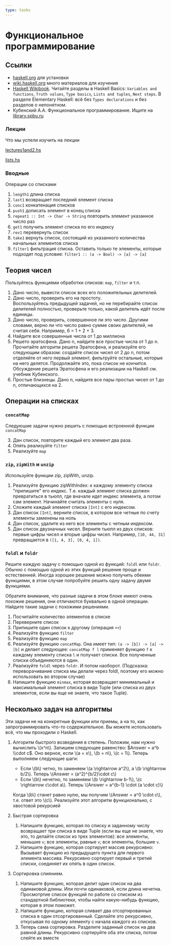 ```yaml
---
type: tasks
---
```


# Функциональное программирование

## Ссылки

* [haskell.org](http://haskell.org) для установки
* [wiki.haskell.org](http://wiki.haskell.org) много материалов для изучения
* [Haskell Wikibook](https://en.wikibooks.org/wiki/Haskell).
Читайте разделы в Haskell Basics: `Variables and functions`, `Truth values`, `Type basics`, `Lists and tuples`, `Next steps`.
В разделе Elementary Haskell: всё без `Types declarations` и без разделов о непонятном.
* Кубенский А.А. Функциональное программирование. Ищите на [library.spbu.ru](http://library.spbu.ru)

### Лекции
Что мы успели изучить на лекции

[lectures1and2.hs](helloworld.hs)

[lists.hs](lists.hs)

### Вводные

Операции со списками

1. `length1` длина списка
1. `last1` возвращает последний элемент списка
1. `conc1` конкатенация списков
1. `push1` дописать элемент в конец списка
1. `repeat1 :: Int -> Char -> String` повторить элемент указанное число раз
1. `get1` получить элемент списка по его индексу
1. `rev1` перевернуть список
1. `take1` вернуть список, состоящий из указанного количества начальных элементов списка
1. `filter1` фильтрация списка. Оставить только те элементы, которые подходят под условие: `filter1 :: (a -> Bool) -> [a] -> [a]`

## Теория чисел

Пользуйтесь функциями обработки списков: `map`, `filter` и т.п.

1. Дано число, вывести список всех его положительных делителей.
1. Дано число, проверить его на простоту.   
   Воспользуйтесь предыдущей задачей, но не перебирайте список делителей полностью,
   проверьте только, какой делитель идёт после единицы.
1. Дано число, проверить, совершенное ли это число. Другими словами, верно ли что число
   равно сумме своих делителей, не считая себя. Например, 6 = 1 + 2 + 3.
1. Найдите все совершенные числа от 1 до миллиона
1. Решето эратосфена. Дано n, найдите все простые числа от 1 до n. Прочитайте алгоритм решета Эратосфена, и реализуйте его следующим образом: создайте список чисел от 2 до n, потом отделяйте от него первый элемент, фильтруйте остальные, которые на него делятся. Продолжайте это, пока список не кончится. Обсуждение решета Эратосфена и его реализации на Haskell см. учебник Кубенского.
1. Простые близнецы. Дано n, найдите все пары простых чисел от 1 до n, отличающихся на 2.

## Операции на списках

### `concatMap`

Следуюшие задачи нужно решить с помощью встроенной функции `concatMap`

3. Дан список, повторите каждый его элемент два раза.
1. Опять реализуйте `filter`
2. Реализуйте `map`


### `zip`, `zipWith` и `unzip`

Используйте функции zip, zipWith, unzip.

1. Реализуйте функцию zipWithIndex: к каждому элементу списка "припишите" его индекс. Т.е. каждый элемент списка должен превратиться в тьюпл, где вначале идет индекс элемента, а потом сам элемент. Начинайте считать элементы с нуля.
2. Сложите каждый элемент списка `[Int]` с его индексом.
3. Дан список `[Int]`, верните список, в котором все четные по счету элементы заменены на ноль
4. Дан список, удалите из него все элементы с четным индексом.
5. Дан список двузначных чисел. Верните тьюпл из двух списков: первые цифры чисел и вторые цифры чисел. Например, `[10, 44, 31]` превращается в `([1, 4, 3], [0, 4, 1])`.

### `foldl` и `foldr`

Решите каждую задачу с помощью одной из функций: `foldl` или `foldr`.
Обычно с помощью одной из этих функций решение проще и естественней.
Иногда хорошее решение можно получить обеими функциями,
в этом случае попробуйте решить одну задачу двумя функциями.

Обратите внимание, что разные задачи в этом блоке имеют очень похожие решения, они отличаются буквально в одной
операции. Найдите такие задачи с похожими решениями.

1. Посчитайте количество элементов в списке
2. Переверните список
3. Припишите один список к другому (операция `++`)
4. Реализуйте функцию `filter`
5. Реализуйте функцию `map`
6. Реализуйте функцию `concatMap`. Она имеет тип: `(a -> [b]) -> [a] -> [b]` и делает следующее: `concatMap f l` применяет функцию `f` к каждому элементу списка `l` и получает списки. Все полученные списки объединяются в один.
7. Реализуйте `foldl` через `foldr`. И потом наоборот. (Подсказка: переворачивание списка мы делали через foldl, поэтому его можно использовать во втором случае)
8. Напишите функцию `minmax`, которая возвращает минимальный и максимальный элемент списка в виде Tuple (или списка из двух элементов, если вы еще не знаете, что такое Tuple).

## Несколько задач на алгоритмы

Эти задачи не на конкретные функции или приемы, а на то,
как запрограммировать что-то содержательное. Вы можете
использовать всё, что мы проходили о Haskell.

1. Алгоритм быстрого возведения в степень. Положим, нам нужно вычислить \\(x^n\\). Запишем следующее равенство:
$Answer = a^b \\cdot c$. Оно верное, если \\(a = x\\), \\(b = n\\), \\(с = 1\\).
Теперь выполняем следующие шаги:
    * Если \\(b\\) четно, то заменяем \\(a \\rightarrow a^2\\), а \\(b \\rightarrow b/2\\). Теперь \\(Answer = (a^2)^{b/2}\\cdot c\\)
    * Если \\(b\\) нечетно, то заменяем \\(b \\rightarrow b-1\\), \\(с \\rightarrow c\\cdot a\\). Теперь \\(Answer = a^{b-1} \\cdot (a \\cdot c)\\)

    Когда \\(b\\) станет равно нулю, мы получим \\(Answer = a^0 \cdot c\\), т.е. ответ это \\(c\\).
    Реализуйте этот алгоритм функционально, с хвостовой рекурсией

1. Быстрая сортировка
    1. Напишите функцию, которая по списку и заданному числу возвращает три списка в виде Tuple (если вы еще не знаете, что это, то делайте список из трех элементов): все элементы, меньшие `v`; все элементы, равные `v`; все элементы, большие `v`.
    1. Напишите функцию, которая сортирует массив рекурсивно: Вызывает функцию из предыдущего пункта для первого элемента массива. Рекурсивно сортирует первый и третий списки, соединяет их опять в один список.
    
1. Сортировка слиянием.
    1. Напишите функцию, которая делит один список на два одинаковой длины. Или почти одинаковой, если длина нечетна. Просмотртие список функций по работе со списком из стандартной библиотеки, чтобы найти какую-нибудь функцию, которая в этом поможет.
    1. Напишите функцию, которая сливает два отсортированных списка в один отсортированный. Сделайте это рекурсивно, откусывая по одному элементу с начала каждого из списков.
    1. Теперь сама сортировка. Разделите заданный список на два равной длины. Рекурсивно сортируйте оба эти списка, потом слейте их вместе
